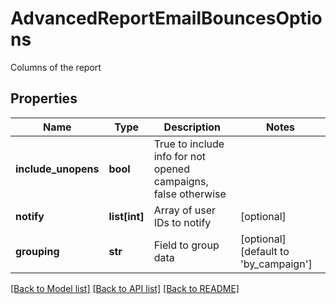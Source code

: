 # AdvancedReportEmailBouncesOptions

Columns of the report
## Properties
Name | Type | Description | Notes
------------ | ------------- | ------------- | -------------
**include_unopens** | **bool** | True to include info for not opened campaigns, false otherwise | 
**notify** | **list[int]** | Array of user IDs to notify | [optional] 
**grouping** | **str** | Field to group data | [optional] [default to 'by_campaign']

[[Back to Model list]](../README.md#documentation-for-models) [[Back to API list]](../README.md#documentation-for-api-endpoints) [[Back to README]](../README.md)


